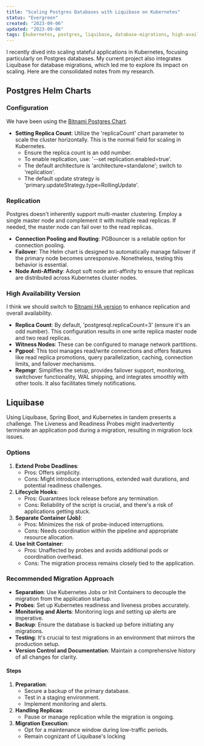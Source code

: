 ```yaml
---
title: "Scaling Postgres Databases with Liquibase on Kubernetes"
status: "Evergreen"
created: "2023-09-06"
updated: "2023-09-06"
tags: [kubernetes, postgres, liquibase, database-migrations, high-availability]
---
```

I recently dived into scaling stateful applications in Kubernetes, focusing particularly on Postgres databases. My current project also integrates Liquibase for database migrations, which led me to explore its impact on scaling. Here are the consolidated notes from my research.

## Postgres Helm Charts

### Configuration

We have been using the [Bitnami Postgres Chart](https://github.com/bitnami/charts/tree/main/bitnami/postgresql/).

- **Setting Replica Count**: Utilize the 'replicaCount' chart parameter to scale the cluster horizontally. This is the normal field for scaling in Kubernetes.
  - Ensure the replica count is an odd number.
  - To enable replication, use: '--set replication.enabled=true'.
  - The default architecture is 'architecture=standalone'; switch to 'replication'.
  - The default update strategy is 'primary.updateStrategy.type=RollingUpdate'.

### Replication

Postgres doesn't inherently support multi-master clustering. Employ a single master node and complement it with multiple read replicas. If needed, the master node can fail over to the read replicas.

- **Connection Pooling and Routing**: PGBouncer is a reliable option for connection pooling.
- **Failover**: The Helm chart is designed to automatically manage failover if the primary node becomes unresponsive. Nonetheless, testing this behavior is essential.
- **Node Anti-Affinity**: Adopt soft node anti-affinity to ensure that replicas are distributed across Kubernetes cluster nodes.

### High Availability Version

I think we should switch to [Bitnami HA version](https://github.com/bitnami/charts/tree/main/bitnami/postgresql-ha) to enhance replication and overall availability.

- **Replica Count**: By default, 'postgresql.replicaCount=3' (ensure it's an odd number). This configuration results in one write replica master node and two read replicas.
- **Witness Nodes**: These can be configured to manage network partitions.
- **Pgpool**: This tool manages read/write connections and offers features like read replica promotions, query parallelization, caching, connection limits, and failover mechanisms.
- **Repmgr**: Simplifies the setup, provides failover support, monitoring, switchover functionality, WAL shipping, and integrates smoothly with other tools. It also facilitates timely notifications.

## Liquibase

Using Liquibase, Spring Boot, and Kubernetes in tandem presents a challenge. The Liveness and Readiness Probes might inadvertently terminate an application pod during a migration, resulting in migration lock issues.

### Options

1. **Extend Probe Deadlines**:
   - Pros: Offers simplicity.
   - Cons: Might introduce interruptions, extended wait durations, and potential readiness challenges.
2. **Lifecycle Hooks**:
   - Pros: Guarantees lock release before any termination.
   - Cons: Reliability of the script is crucial, and there's a risk of applications getting stuck.
3. **Separate Container (Job)**:
   - Pros: Minimizes the risk of probe-induced interruptions.
   - Cons: Needs coordination within the pipeline and appropriate resource allocation.
4. **Use Init Container**:
   - Pros: Unaffected by probes and avoids additional pods or coordination overhead.
   - Cons: The migration process remains closely tied to the application.

### Recommended Migration Approach

- **Separation**: Use Kubernetes Jobs or Init Containers to decouple the migration from the application startup.
- **Probes**: Set up Kubernetes readiness and liveness probes accurately.
- **Monitoring and Alerts**: Monitoring logs and setting up alerts are imperative.
- **Backup**: Ensure the database is backed up before initiating any migrations.
- **Testing**: It's crucial to test migrations in an environment that mirrors the production setup.
- **Version Control and Documentation**: Maintain a comprehensive history of all changes for clarity.

#### Steps

1. **Preparation**:
   - Secure a backup of the primary database.
   - Test in a staging environment.
   - Implement monitoring and alerts.
2. **Handling Replicas**:
   - Pause or manage replication while the migration is ongoing.
3. **Migration Execution**:
   - Opt for a maintenance window during low-traffic periods.
   - Remain cognizant of Liquibase's locking
